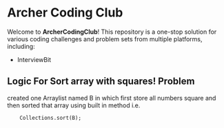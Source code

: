 # Archer Coding Club

Welcome to **ArcherCodingClub**! This repository is a one-stop solution for various coding challenges and problem sets from multiple platforms, including:

- InterviewBit




## Logic For Sort array with squares! Problem

created one Arraylist named B in which first store all numbers square and then sorted that array using built in method i.e.

        Collections.sort(B);

